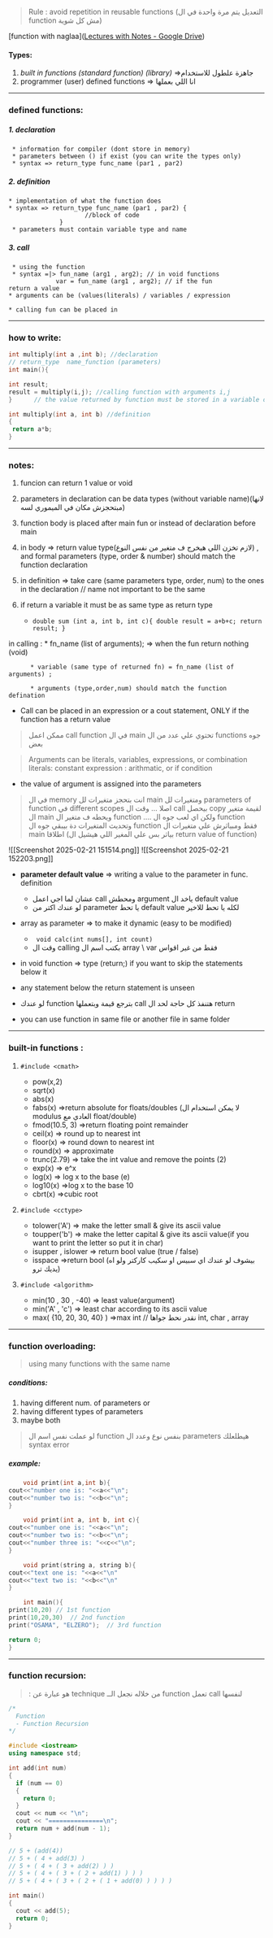 > Rule :  avoid repetition in reusable functions (التعديل يتم مرة واحدة في ال function مش كل شوية)  

[function with naglaa]([Lectures with Notes - Google Drive](https://drive.google.com/drive/folders/1K8galMPYIpkjcdbKzhtIR-iKCAOVsiZY))
#### Types:
1. *built in functions (standard function) (library)* =>جاهزة علطول للاستخدام
2. programmer (user) defined functions => انا اللي بعملها

---
### defined functions:

##### 1.  *declaration*
     * information for compiler (dont store in memory)
     * parameters between () if exist (you can write the types only) 
     * syntax => return_type func_name (par1 , par2)
##### 2. *definition*
    * implementation of what the function does
    * syntax => return_type func_name (par1 , par2) {
                         //block of code
                  }
     * parameters must contain variable type and name
##### 3. call
     * using the function
     * syntax =|> fun_name (arg1 , arg2); // in void functions
                 var = fun_name (arg1 , arg2); // if the fun                                                 return a value
    * arguments can be (values(literals) / variables / expression
    
    * calling fun can be placed in

---
### how to write:

```c++
int multiply(int a ,int b); //declaration
// return_type  name_function (parameters)
int main(){

int result;
result = multiply(i,j); //calling function with arguments i,j
}      // the value returned by function must be stored in a variable of same ty 

int multiply(int a, int b) //definition
{
 return a*b;
}
```
---
### notes:
1. funcion can return 1 value or void

2. parameters in declaration can be data types (without variable name)(لانها مبتحجزش مكان في الميموري لسه)

3. function body is placed after main fun or instead of declaration before main

4. in body => return value type(لازم تخزن اللي هيخرج ف متغير من نفس النوع) , and formal parameters (type, order & number) should match the function declaration

5.  in definition =>  take care (same parameters type, order, num) to the ones in the declaration // name not important to be the same

6. if return a variable it must be as same type as return type
    *  `double sum (int a, int b, int c){
          double result = a+b+c;
          return result;
          }`  

in calling :  * fn_name (list of arguments);  => when the fun return nothing (void)
   
		  * variable (same type of returned fn) = fn_name (list of arguments) ;

          * arguments (type,order,num) should match the function defination

*  Call can be placed in an expression or a cout statement, ONLY if the function has a return value


>ممكن اعمل call function في ال main تحتوي علي عدد من ال functions جوه بعض


> Arguments can be literals, variables, expressions, or combination
     literals: constant
     expression : arithmatic, or if condition

* the value of argument is assigned into the parameters

> في ال memory  انت بتحجز متغيرات لل main  ومتغيرات  لل parameters of function  في different scopes  اصلا ... وقت ال call  بيحصل copy لقيمة متغير ال main ويحطه ف متغير ال function .... ولكن اي لعب جوه ال function وتحديث المتغيرات دة بيبقي جوه ال function فقط ومبياثرش علي متغيرات ال main اطلاقا (بياثر بس علي المغير اللي هيشيل ال return value of function)
> 
![[Screenshot 2025-02-21 151514.png]]
![[Screenshot 2025-02-21 152203.png]]


* **parameter default value** => writing a value to the parameter in func.    definition
     *   عشان لما اجي اعمل call ومحطش argument ياخد ال default value 
     * لو عندك اكتر من parameter يا تحط default value لكله يا تحط للاخير


* array as parameter => to make it dynamic (easy to be modified)
     * ` void calc(int nums[], int count)`
    * وقت ال calling بكتب اسم ال array \ var فقط من غير اقواس 


* in void function => type  (return;) if you want to skip the statements below it
* any statement below the return statement is unseen 
* لو عندك function بترجع قيمة وبتعملها call هتنفذ كل حاجة لحد ال return 
* you can use function in same file or another file in same folder

---

### built-in functions :

1. `#include <cmath>`
     * pow(x,2)
     * sqrt(x)
     * abs(x)
     * fabs(x) =>return absolute for floats/doubles (لا يمكن استخدام ال modulus العادي مع float/double)
     * fmod(10.5, 3) =>return floating point remainder 
     * ceil(x) => round up to nearest int
     * floor(x) => round down to nearest int
     * round(x) => approximate
     * trunc(2.79) => take the int value and remove the points (2)
     * exp(x) => e^x
     * log(x) => log x to the base (e)
     * log10(x) =>log x to the base 10
     * cbrt(x) =>cubic root

2. `#include <cctype>`
     * tolower('A') => make the letter small & give its ascii value  
     * toupper('b') => make the letter capital & give its ascii value(if you want to print the letter so put it in char)
     * isupper , islower  => return bool value (true / false)
     * isspace =>return bool (بيشوف لو عندك اي سبيس او سكيب كاركتر ولو اه يديك ترو)

3. `#include <algorithm>`
     * min(10 , 30 , -40) => least value(argument)
     * min('A' , 'c') => least char according to its ascii value
     * max( {10, 20, 30, 40} ) =>max int 
     // نقدر نحط جواها int, char , array


---

### function overloading:

>using many functions with the same name

##### conditions:  
1. having different num. of parameters
           or
2. having different types of parameters
3. maybe both

> لو عملت نفس اسم ال function بنفس نوع وعدد ال parameters هيطلعلك syntax error


##### example:
```c++
	void print(int a,int b){
cout<<"number one is: "<<a<<"\n";
cout<<"number two is: "<<b<<"\n";
}

	void print(int a, int b, int c){
cout<<"number one is: "<<a<<"\n";
cout<<"number two is: "<<b<<"\n";
cout<<"number three is: "<<c<<"\n";
}

	void print(string a, string b){
cout<<"text one is: "<<a<<"\n"
cout<<"text two is: "<<b<<"\n"
}

	int main(){
print(10,20) // 1st function
print(10,20,30)  // 2nd function
print("OSAMA", "ELZERO");  // 3rd function

return 0;
}
```

---

### function recursion:

> : ﻫﻮ عبارة ﻋﻦ technique ﻣﻦ ﺧﻼﻟﻪ ﻧﺠﻌﻞ اﻟــ function تعمل call لنفسها

```c++
/*
  Function
  - Function Recursion
*/

#include <iostream>
using namespace std;

int add(int num)
{
  if (num == 0)
  {
    return 0;
  }
  cout << num << "\n";
  cout << "===============\n";
  return num + add(num - 1);
}

// 5 + (add(4))
// 5 + ( 4 + add(3) )
// 5 + ( 4 + ( 3 + add(2) ) )
// 5 + ( 4 + ( 3 + ( 2 + add(1) ) ) )
// 5 + ( 4 + ( 3 + ( 2 + ( 1 + add(0) ) ) ) )

int main()
{
  cout << add(5);
  return 0;
}
```